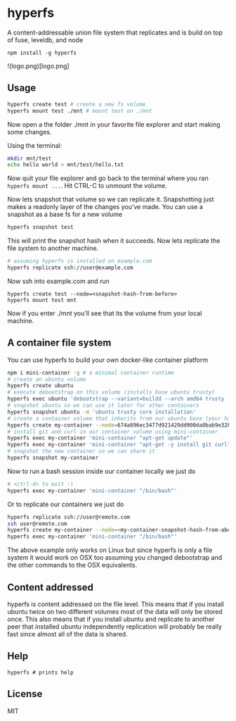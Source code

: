 # hyperfs

A content-addressable union file system that replicates and is build on top of fuse, leveldb, and node

```
npm install -g hyperfs
```

!(logo.png)[logo.png]

## Usage

``` sh
hyperfs create test # create a new fs volume
hyperfs mount test ./mnt # mount test on ./mnt
```

Now open a the folder ./mnt in your favorite file explorer and start making some changes.

Using the terminal:

``` sh
mkdir mnt/test
echo hello world > mnt/test/hello.txt
```

Now quit your file explorer and go back to the terminal where you ran `hyperfs mount ...`.
Hit CTRL-C to unmount the volume.

Now lets snapshot that volume so we can replicate it. Snapshotting just makes a readonly layer
of the changes you've made. You can use a snapshot as a base fs for a new volume

``` sh
hyperfs snapshot test
```

This will print the snapshot hash when it succeeds.
Now lets replicate the file system to another machine.

``` sh
# assuming hyperfs is installed on example.com
hyperfs replicate ssh://user@example.com
```

Now ssh into example.com and run

```
hyperfs create test --node=<snapshot-hash-from-before>
hyperfs mount test mnt
```

Now if you enter ./mnt you'll see that its the volume from your local machine.

## A container file system

You can use hyperfs to build your own docker-like container platform

``` sh
npm i mini-container -g # a minimal container runtime
# create an ubuntu volume
hyperfs create ubuntu
# execute debootstrap on this volume (installs base ubuntu trusty)
hyperfs exec ubuntu 'debootstrap --variant=buildd --arch amd64 trusty . http://archive.ubuntu.com/ubuntu/'
# snapshot ubuntu so we can use it later for other containers
hyperfs snapshot ubuntu -m 'ubuntu trusty core installation'
# create a container volume that inherits from our ubuntu base (your hash might be different)
hyperfs create my-container --node=674a896ec3477d921429dd900da0bab9e32b23aa7f8509c82f1d8b39f42678fe
# install git and curl in our container volume using mini-container
hyperfs exec my-container 'mini-container "apt-get update"'
hyperfs exec my-container 'mini-container "apt-get -y install git curl"'
# snapshot the new container so we can share it
hyperfs snapshot my-container
```

Now to run a bash session inside our container locally we just do

``` sh
# <ctrl-d> to exit :)
hyperfs exec my-container 'mini-container "/bin/bash"'
```

Or to replicate our containers we just do

``` sh
hyperfs replicate ssh://user@remote.com
ssh user@remote.com
hyperfs create my-container --node=<my-container-snapshot-hash-from-above>
hyperfs exec my-container 'mini-container "/bin/bash"'
```

The above example only works on Linux but since hyperfs is only a file system it
would work on OSX too assuming you changed debootstrap and the other commands to the OSX equivalents.

## Content addressed

hyperfs is content addressed on the file level. This means that if you install ubuntu
twice on two different volumes most of the data will only be stored once. This also means
that if you install ubuntu and replicate to another peer that installed ubuntu independently
replication will probably be really fast since almost all of the data is shared.

## Help

```
hyperfs # prints help
```

## License

MIT
